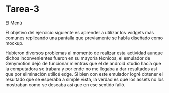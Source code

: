 # Tarea-3

El Menú

El objetivo del ejercicio siguiente es aprender a utilizar los widgets más comunes replicando una pantalla que previamente se había diseñado como mockup.

Hubieron diversos problemas al momento de realizar esta actividad aunque dichos inconvenientes fueron en su mayoría técnicos, el emulador de Genymotion dejó de funcionar mientras que el de android studio hacía que la computadora se trabara y por ende no me llegaba a dar resultados así que por eliminación utilicé edge.
Si bien con este emulador logré obtener el resultado que se esperaba a simple vista, la verdad es que los assets no los mostraban como se deseaba así que en ese sentido falló.
